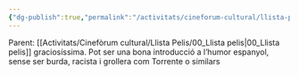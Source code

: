 ```yaml
---
{"dg-publish":true,"permalink":"/activitats/cineforum-cultural/llista-pelis/011-mortadel-lo-y-filemo-contra-jimmy-el-catxondo/"}
---
```


Parent: [[Activitats/Cinefòrum cultural/Llista Pelis/00_Llista pelis\|00_Llista pelis]]
    graciosíssima. Pot ser una bona introducció a l’humor espanyol, sense ser burda, racista i grollera com Torrente o similars
